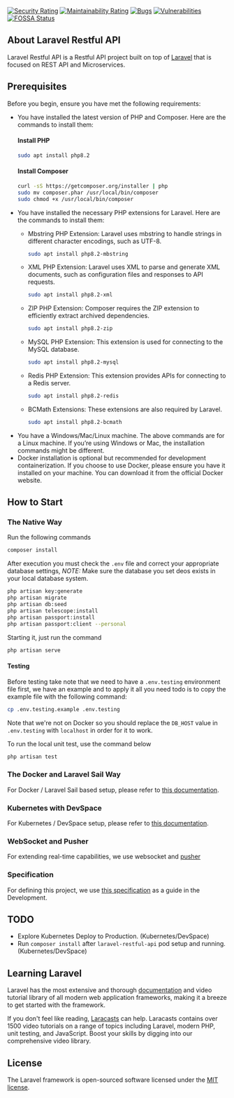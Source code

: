 [![Security Rating](https://sonarcloud.io/api/project_badges/measure?project=mark-heramis_laravel-restful-api&metric=security_rating)](https://sonarcloud.io/dashboard?id=mark-heramis_laravel-restful-api)
[![Maintainability Rating](https://sonarcloud.io/api/project_badges/measure?project=mark-heramis_laravel-restful-api&metric=sqale_rating)](https://sonarcloud.io/dashboard?id=mark-heramis_laravel-restful-api)
[![Bugs](https://sonarcloud.io/api/project_badges/measure?project=mark-heramis_laravel-restful-api&metric=bugs)](https://sonarcloud.io/dashboard?id=mark-heramis_laravel-restful-api)
[![Vulnerabilities](https://sonarcloud.io/api/project_badges/measure?project=mark-heramis_laravel-restful-api&metric=vulnerabilities)](https://sonarcloud.io/dashboard?id=mark-heramis_laravel-restful-api)
[![FOSSA Status](https://app.fossa.com/api/projects/git%2Bgitlab.com%2Fmark-heramis%2Flaravel-restful-api.svg?type=shield)](https://app.fossa.com/projects/git%2Bgitlab.com%2Fmark-heramis%2Flaravel-restful-api?ref=badge_shield)

## About Laravel Restful API

Laravel Restful API is a Restful API project built on top of [Laravel](https://github.com/laravel/laravel) that is focused on REST API and Microservices.

## Prerequisites
Before you begin, ensure you have met the following requirements:
- You have installed the latest version of PHP and Composer. Here are the commands to install them:
  #### Install PHP
  ```bash
  sudo apt install php8.2
  ```
  #### Install Composer
  ```bash
  curl -sS https://getcomposer.org/installer | php
  sudo mv composer.phar /usr/local/bin/composer
  sudo chmod +x /usr/local/bin/composer
  ```
- You have installed the necessary PHP extensions for Laravel. Here are the commands to install them:
    - Mbstring PHP Extension: Laravel uses mbstring to handle strings in different character encodings, such as UTF-8.
      
      ```bash
      sudo apt install php8.2-mbstring
      ```
    - XML PHP Extension: Laravel uses XML to parse and generate XML documents, such as configuration files and responses to API requests.
      ```bash
      sudo apt install php8.2-xml
      ```
    - ZIP PHP Extension: Composer requires the ZIP extension to efficiently extract archived dependencies.
      ```bash
      sudo apt install php8.2-zip
      ```
    - MySQL PHP Extension: This extension is used for connecting to the MySQL database.
      ```bash
      sudo apt install php8.2-mysql
      ```
    - Redis PHP Extension: This extension provides APIs for connecting to a Redis server.
      ```bash
      sudo apt install php8.2-redis
      ```
    - BCMath Extensions: These extensions are also required by Laravel.
      ```bash
      sudo apt install php8.2-bcmath
      ```
- You have a Windows/Mac/Linux machine. The above commands are for a Linux machine. If you’re using Windows or Mac, the installation commands might be different.
- Docker installation is optional but recommended for development containerization. If you choose to use Docker, please ensure you have it installed on your machine. You can download it from the official Docker website.

## How to Start

### The Native Way

Run the following commands

```bash
composer install
```

After execution you must check the `.env` file and correct your appropriate database settings,
_NOTE:_ Make sure the database you set deos exists in your local database system.

```bash
php artisan key:generate
php artisan migrate
php artisan db:seed
php artisan telescope:install
php artisan passport:install
php artisan passport:client --personal
```

Starting it, just run the command

```bash
php artisan serve
```

#### Testing

Before testing take note that we need to have a `.env.testing` environment file first, we have an example and to apply it all you need todo is to copy the example file with the following command:

```bash
cp .env.testing.example .env.testing
```

Note that we're not on Docker so you should replace the `DB_HOST` value in `.env.testing` with `localhost` in order for it to work.

To run the local unit test, use the command below

```bash
php artisan test
```

### The Docker and Laravel Sail Way

For Docker / Laravel Sail based setup, please refer to [this documentation](resources/docs/docker-setup.md).

### Kubernetes with DevSpace

For Kubernetes / DevSpace setup, please refer to [this documentation](resource/docs/kubernetes-setup.md).

### WebSocket and Pusher

For extending real-time capabilities, we use websocket and [pusher](pusher.com)

### Specification

For defining this project, we use [this specification](https://mm.tt/map/2236026887?t=UQAg8OqwLz) as a guide in the Development.

## TODO

-   Explore Kubernetes Deploy to Production. (Kubernetes/DevSpace)
-   Run `composer install` after `laravel-restful-api` pod setup and running. (Kubernetes/DevSpace)

## Learning Laravel

Laravel has the most extensive and thorough [documentation](https://laravel.com/docs) and video tutorial library of all modern web application frameworks, making it a breeze to get started with the framework.

If you don't feel like reading, [Laracasts](https://laracasts.com) can help. Laracasts contains over 1500 video tutorials on a range of topics including Laravel, modern PHP, unit testing, and JavaScript. Boost your skills by digging into our comprehensive video library.

## License

The Laravel framework is open-sourced software licensed under the [MIT license](https://opensource.org/licenses/MIT).

